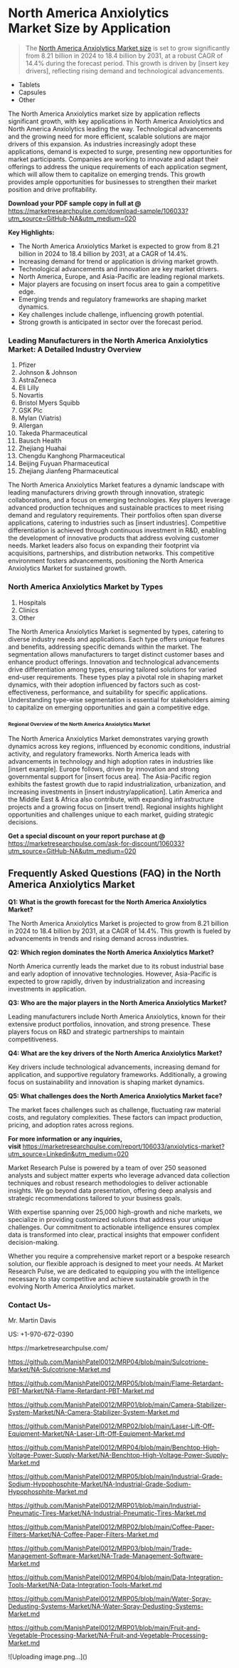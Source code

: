<h1>North America Anxiolytics Market&nbsp;Size by Application</h1><blockquote><p>The <a href="https://marketresearchpulse.com/download-sample/106033?utm_source=GitHub-NA&amp;utm_medium=020">North America Anxiolytics Market size</a> is set to grow significantly from 8.21 billion in 2024 to 18.4 billion by 2031, at a robust CAGR of 14.4% during the forecast period. This growth is driven by [insert key drivers], reflecting rising demand and technological advancements.</p></blockquote><ul><li>Tablets<li> Capsules<li> Other</li></ul><p>The North America Anxiolytics market size by application reflects significant growth, with key applications in North America Anxiolytics and North America Anxiolytics leading the way. Technological advancements and the growing need for more efficient, scalable solutions are major drivers of this expansion. As industries increasingly adopt these applications, demand is expected to surge, presenting new opportunities for market participants. Companies are working to innovate and adapt their offerings to address the unique requirements of each application segment, which will allow them to capitalize on emerging trends. This growth provides ample opportunities for businesses to strengthen their market position and drive profitability.</p><p><strong>Download your PDF sample copy in full at @ </strong><a href="https://marketresearchpulse.com/download-sample/106033?utm_source=GitHub-NA&amp;utm_medium=020">https://marketresearchpulse.com/download-sample/106033?utm_source=GitHub-NA&amp;utm_medium=020</a></p><p><strong>Key Highlights: </strong></p><ul><li>The North America Anxiolytics Market is expected to grow from 8.21 billion in 2024 to 18.4 billion by 2031, at a CAGR of 14.4%.</li><li>Increasing demand for trend or application is driving market growth.</li><li>Technological advancements and innovation are key market drivers.</li><li>North America, Europe, and Asia-Pacific are leading regional markets.</li><li>Major players are focusing on insert focus area to gain a competitive edge.</li><li>Emerging trends and regulatory frameworks are shaping market dynamics.</li><li>Key challenges include challenge, influencing growth potential.</li><li>Strong growth is anticipated in sector over the forecast period.</li></ul><h3>Leading Manufacturers in the North America Anxiolytics Market: A Detailed Industry Overview</h3><ol><li>Pfizer</li><li>Johnson & Johnson</li><li>AstraZeneca</li><li>Eli Lilly</li><li>Novartis</li><li>Bristol Myers Squibb</li><li>GSK Plc</li><li>Mylan (Viatris)</li><li>Allergan</li><li>Takeda Pharmaceutical</li><li>Bausch Health</li><li>Zhejiang Huahai</li><li>Chengdu Kanghong Pharmaceutical</li><li>Beijing Fuyuan Pharmaceutical</li><li>Zhejiang Jianfeng Pharmaceutical</li></ol><div class="flex max-w-full flex-col flex-grow"><div class="min-h-8 text-message flex w-full flex-col items-end gap-2 whitespace-normal break-words [.text-message+&amp;]:mt-5" dir="auto" data-message-author-role="assistant" data-message-id="fd8432e4-4910-450d-b182-61b7bfb0a01f" data-message-model-slug="gpt-4o"><div class="flex w-full flex-col gap-1 empty:hidden first:pt-[3px]"><div class="markdown prose w-full break-words dark:prose-invert light"><p>The North America Anxiolytics Market features a dynamic landscape with leading manufacturers driving growth through innovation, strategic collaborations, and a focus on emerging technologies. Key players leverage advanced production techniques and sustainable practices to meet rising demand and regulatory requirements. Their portfolios often span diverse applications, catering to industries such as [insert industries]. Competitive differentiation is achieved through continuous investment in R&amp;D, enabling the development of innovative products that address evolving customer needs. Market leaders also focus on expanding their footprint via acquisitions, partnerships, and distribution networks. This competitive environment fosters advancements, positioning the North America Anxiolytics Market for sustained growth.</p></div></div></div></div><h3>North America Anxiolytics Market by Types</h3><ol><li>Hospitals<li> Clinics<li> Other</li></ol><div class="flex max-w-full flex-col flex-grow"><div class="min-h-8 text-message flex w-full flex-col items-end gap-2 whitespace-normal break-words [.text-message+&amp;]:mt-5" dir="auto" data-message-author-role="assistant" data-message-id="084470be-0bb7-4664-bddf-5156b4f41249" data-message-model-slug="gpt-4o-mini"><div class="flex w-full flex-col gap-1 empty:hidden first:pt-[3px]"><div class="markdown prose w-full break-words dark:prose-invert light"><p>The North America Anxiolytics Market is segmented by types, catering to diverse industry needs and applications. Each type offers unique features and benefits, addressing specific demands within the market. The segmentation allows manufacturers to target distinct customer bases and enhance product offerings. Innovation and technological advancements drive differentiation among types, ensuring tailored solutions for varied end-user requirements. These types play a pivotal role in shaping market dynamics, with their adoption influenced by factors such as cost-effectiveness, performance, and suitability for specific applications. Understanding type-wise segmentation is essential for stakeholders aiming to capitalize on emerging opportunities and gain a competitive edge.</p></div></div></div></div><h3><span style="font-size: 11px;">Regional Overview of the North America Anxiolytics Market</span></h3><div class="flex max-w-full flex-col flex-grow"><div class="min-h-8 text-message flex w-full flex-col items-end gap-2 whitespace-normal break-words [.text-message+&amp;]:mt-5" dir="auto" data-message-author-role="assistant" data-message-id="e9038762-ce64-4e30-91c9-9bd413514231" data-message-model-slug="gpt-4o-mini"><div class="flex w-full flex-col gap-1 empty:hidden first:pt-[3px]"><div class="markdown prose w-full break-words dark:prose-invert light"><p>The North America Anxiolytics Market demonstrates varying growth dynamics across key regions, influenced by economic conditions, industrial activity, and regulatory frameworks. North America leads with advancements in technology and high adoption rates in industries like [insert example]. Europe follows, driven by innovation and strong governmental support for [insert focus area]. The Asia-Pacific region exhibits the fastest growth due to rapid industrialization, urbanization, and increasing investments in [insert industry/application]. Latin America and the Middle East &amp; Africa also contribute, with expanding infrastructure projects and a growing focus on [insert trend]. Regional insights highlight opportunities and challenges unique to each market, guiding strategic decisions.</p></div></div></div></div><p><strong>Get a special discount on your report purchase at @ </strong><a href="https://marketresearchpulse.com/ask-for-discount/106033?utm_source=GitHub-NA&amp;utm_medium=020">https://marketresearchpulse.com/ask-for-discount/106033?utm_source=GitHub-NA&amp;utm_medium=020</a></p><h2>Frequently Asked Questions (FAQ) in the North America Anxiolytics Market</h2><p><strong>Q1: What is the growth forecast for the North America Anxiolytics Market?</strong></p><p>The North America Anxiolytics Market is projected to grow from 8.21 billion in 2024 to 18.4 billion by 2031, at a CAGR of 14.4%. This growth is fueled by advancements in trends and rising demand across industries.</p><p><strong>Q2: Which region dominates the North America Anxiolytics Market?</strong></p><p>North America currently leads the market due to its robust industrial base and early adoption of innovative technologies. However, Asia-Pacific is expected to grow rapidly, driven by industrialization and increasing investments in application.</p><p><strong>Q3: Who are the major players in the North America Anxiolytics Market?</strong></p><p>Leading manufacturers include North America Anxiolytics, known for their extensive product portfolios, innovation, and strong presence. These players focus on R&amp;D and strategic partnerships to maintain competitiveness.</p><p><strong>Q4: What are the key drivers of the North America Anxiolytics Market?</strong></p><p>Key drivers include technological advancements, increasing demand for application, and supportive regulatory frameworks. Additionally, a growing focus on sustainability and innovation is shaping market dynamics.</p><p><strong>Q5: What challenges does the North America Anxiolytics Market face?</strong></p><p>The market faces challenges such as challenge, fluctuating raw material costs, and regulatory complexities. These factors can impact production, pricing, and adoption rates across regions.</p><p><strong>For more information or any inquiries, visit&nbsp;</strong><a href="https://marketresearchpulse.com/report/106033/anxiolytics-market?utm_source=Linkedin&utm_medium=020">https://marketresearchpulse.com/report/106033/anxiolytics-market?utm_source=Linkedin&utm_medium=020</a></p><p>Market Research Pulse is powered by a team of over 250 seasoned analysts and subject matter experts who leverage advanced data collection techniques and robust research methodologies to deliver actionable insights. We go beyond data presentation, offering deep analysis and strategic recommendations tailored to your business goals.</p><p>With expertise spanning over 25,000 high-growth and niche markets, we specialize in providing customized solutions that address your unique challenges. Our commitment to actionable intelligence ensures complex data is transformed into clear, practical insights that empower confident decision-making.</p><p>Whether you require a comprehensive market report or a bespoke research solution, our flexible approach is designed to meet your needs. At Market Research Pulse, we are dedicated to equipping you with the intelligence necessary to stay competitive and achieve sustainable growth in the evolving North America Anxiolytics market.</p><h3><strong>Contact Us-</strong></h3><p>Mr. Martin Davis</p><p>US: +1-970-672-0390</p><p>https://marketresearchpulse.com/</p><p><a href="https://github.com/ManishPatel0012/MRP04/blob/main/Sulcotrione-Market/NA-Sulcotrione-Market.md">https://github.com/ManishPatel0012/MRP04/blob/main/Sulcotrione-Market/NA-Sulcotrione-Market.md</a></p><p><a href="https://github.com/ManishPatel0012/MRP05/blob/main/Flame-Retardant-PBT-Market/NA-Flame-Retardant-PBT-Market.md">https://github.com/ManishPatel0012/MRP05/blob/main/Flame-Retardant-PBT-Market/NA-Flame-Retardant-PBT-Market.md</a></p><p><a href="https://github.com/ManishPatel0012/MRP01/blob/main/Camera-Stabilizer-System-Market/NA-Camera-Stabilizer-System-Market.md">https://github.com/ManishPatel0012/MRP01/blob/main/Camera-Stabilizer-System-Market/NA-Camera-Stabilizer-System-Market.md</a></p><p><a href="https://github.com/ManishPatel0012/MRP02/blob/main/Laser-Lift-Off-Equipment-Market/NA-Laser-Lift-Off-Equipment-Market.md">https://github.com/ManishPatel0012/MRP02/blob/main/Laser-Lift-Off-Equipment-Market/NA-Laser-Lift-Off-Equipment-Market.md</a></p><p><a href="https://github.com/ManishPatel0012/MRP04/blob/main/Benchtop-High-Voltage-Power-Supply-Market/NA-Benchtop-High-Voltage-Power-Supply-Market.md">https://github.com/ManishPatel0012/MRP04/blob/main/Benchtop-High-Voltage-Power-Supply-Market/NA-Benchtop-High-Voltage-Power-Supply-Market.md</a></p><p><a href="https://github.com/ManishPatel0012/MRP05/blob/main/Industrial-Grade-Sodium-Hypophosphite-Market/NA-Industrial-Grade-Sodium-Hypophosphite-Market.md">https://github.com/ManishPatel0012/MRP05/blob/main/Industrial-Grade-Sodium-Hypophosphite-Market/NA-Industrial-Grade-Sodium-Hypophosphite-Market.md</a></p><p><a href="https://github.com/ManishPatel0012/MRP01/blob/main/Industrial-Pneumatic-Tires-Market/NA-Industrial-Pneumatic-Tires-Market.md">https://github.com/ManishPatel0012/MRP01/blob/main/Industrial-Pneumatic-Tires-Market/NA-Industrial-Pneumatic-Tires-Market.md</a></p><p><a href="https://github.com/ManishPatel0012/MRP02/blob/main/Coffee-Paper-Filters-Market/NA-Coffee-Paper-Filters-Market.md">https://github.com/ManishPatel0012/MRP02/blob/main/Coffee-Paper-Filters-Market/NA-Coffee-Paper-Filters-Market.md</a></p><p><a href="https://github.com/ManishPatel0012/MRP03/blob/main/Trade-Management-Software-Market/NA-Trade-Management-Software-Market.md">https://github.com/ManishPatel0012/MRP03/blob/main/Trade-Management-Software-Market/NA-Trade-Management-Software-Market.md</a></p><p><a href="https://github.com/ManishPatel0012/MRP04/blob/main/Data-Integration-Tools-Market/NA-Data-Integration-Tools-Market.md">https://github.com/ManishPatel0012/MRP04/blob/main/Data-Integration-Tools-Market/NA-Data-Integration-Tools-Market.md</a></p><p><a href="https://github.com/ManishPatel0012/MRP05/blob/main/Water-Spray-Dedusting-Systems-Market/NA-Water-Spray-Dedusting-Systems-Market.md">https://github.com/ManishPatel0012/MRP05/blob/main/Water-Spray-Dedusting-Systems-Market/NA-Water-Spray-Dedusting-Systems-Market.md</a></p><p><a href="https://github.com/ManishPatel0012/MRP01/blob/main/Fruit-and-Vegetable-Processing-Market/NA-Fruit-and-Vegetable-Processing-Market.md">https://github.com/ManishPatel0012/MRP01/blob/main/Fruit-and-Vegetable-Processing-Market/NA-Fruit-and-Vegetable-Processing-Market.md</a></p>
![Uploading image.png…]()

